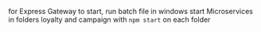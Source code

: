 for Express Gateway to start, run batch file in windows
start  Microservices in folders loyalty and campaign with `npm start` on each folder
